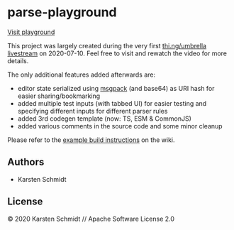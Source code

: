 # parse-playground

[Visit playground](http://demo.thi.ng/umbrella/parse-playground/)

This project was largely created during the very first [thi.ng/umbrella
livestream](https://www.youtube.com/watch?v=mXp92s_VP40&t=44) on
2020-07-10. Feel free to visit and rewatch the video for more details.

The only additional features added afterwards are:

- editor state serialized using
  [msgpack](https://www.npmjs.com/package/@ygoe/msgpack) (and base64) as
  URI hash for easier sharing/bookmarking
- added multiple test inputs (with tabbed UI) for easier testing and
  specifying different inputs for different parser rules
- added 3rd codegen template (now: TS, ESM & CommonJS)
- added various comments in the source code and some minor cleanup

Please refer to the [example build
instructions](https://github.com/thi-ng/umbrella/wiki/Example-build-instructions)
on the wiki.

## Authors

- Karsten Schmidt

## License

&copy; 2020 Karsten Schmidt // Apache Software License 2.0
